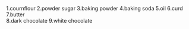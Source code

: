  1.cournflour 
 2.powder sugar 
 3.baking powder 
 4.baking soda 
 5.oil 
 6.curd  
 7.butter  
 8.dark chocolate 
 9.white chocolate